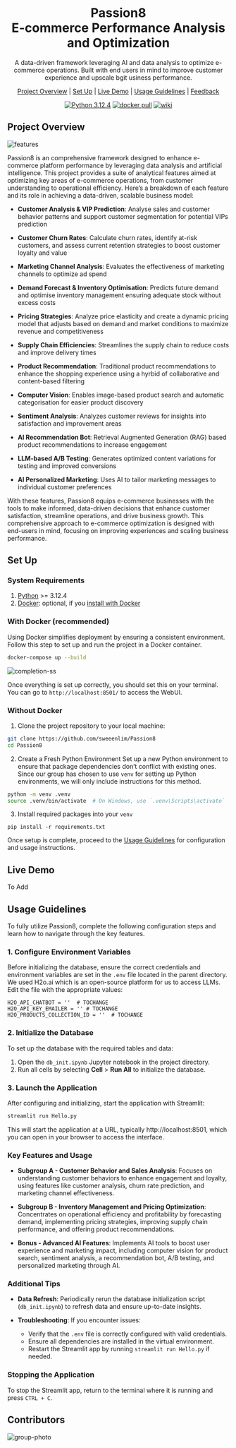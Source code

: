 <div align="center">

# Passion8 <br> E-commerce Performance Analysis and Optimization

A data-driven framework leveraging AI and data analysis to optimize e-commerce operations. Built with end users in mind to improve customer experience and upscale bgit usiness performance.

[Project Overview](#project-overview) |
[Set Up](#set-up) |
[Live Demo](#live-demo) |
[Usage Guidelines](#usage-guidelines) |
[Feedback](https://github.com/sweeenlim/Passion8/issues)

[![Python 3.12.4](https://img.shields.io/badge/python-3.12.4-blue.svg)](https://www.python.org/downloads/release/python-3124/)
[![docker pull](https://img.shields.io/badge/docker_pull-Passion8:latest-brightgreen)](#set-up)
[![wiki](https://img.shields.io/badge/Explore-Wiki-yellow)](https://github.com/sweeenlim/Passion8/wiki)



</div>

## Project Overview

![features](images/features.png)

Passion8 is an comprehensive framework designed to enhance e-commerce platform performance by leveraging data analysis and artificial intelligence. This project provides a suite of analytical features aimed at optimizing key areas of e-commerce operations, from customer understanding to operational efficiency. Here’s a breakdown of each feature and its role in achieving a data-driven, scalable business model:

- **Customer Analysis & VIP Prediction**: Analyse sales and customer behavior patterns and support customer segmentation for potential VIPs prediction

- **Customer Churn Rates**: Calculate churn rates, identify at-risk customers, and assess current retention strategies to boost customer loyalty and value

- **Marketing Channel Analysis**: Evaluates the effectiveness of marketing channels to optimize ad spend

- **Demand Forecast & Inventory Optimisation**: Predicts future demand and optimise inventory management ensuring adequate stock without excess costs

- **Pricing Strategies**: Analyze price elasticity and create a dynamic pricing model that adjusts based on demand and market conditions to maximize revenue and competitiveness

- **Supply Chain Efficiencies**: Streamlines the supply chain to reduce costs and improve delivery times

- **Product Recommendation**: Traditional product recommendations to enhance the shopping experience using a hyrbid of collaborative and content-based filtering

- **Computer Vision**: Enables image-based product search and automatic categorisation for easier product discovery

- **Sentiment Analysis**: Analyzes customer reviews for insights into satisfaction and improvement areas

- **AI Recommendation Bot**: Retrieval Augmented Generation (RAG) based product recommendations to increase engagement

- **LLM-based A/B Testing**: Generates optimized content variations for testing and improved conversions

- **AI Personalized Marketing**: Uses AI to tailor marketing messages to individual customer preferences


With these features, Passion8 equips e-commerce businesses with the tools to make informed, data-driven decisions that enhance customer satisfaction, streamline operations, and drive business growth. This comprehensive approach to e-commerce optimization is designed with end-users in mind, focusing on improving experiences and scaling business performance.

## Set Up

### System Requirements
1. [Python](https://www.python.org/downloads/) >= 3.12.4
2. [Docker](https://www.docker.com/): optional, if you [install with Docker](#with-docker-recommended)

### With Docker (recommended)

Using Docker simplifies deployment by ensuring a consistent environment. Follow this step to set up and run the project in a Docker container. 


```bash
docker-compose up --build
```
![completion-ss](images/completion_ss.jpg)

Once everything is set up correctly, you should set this on your terminal. You can go to `http://localhost:8501/` to access the WebUI.

### Without Docker

1. Clone the project repository to your local machine:

```bash
git clone https://github.com/sweeenlim/Passion8
cd Passion8
```

2. Create a Fresh Python Environment Set up a new Python environment to ensure that package dependencies don’t conflict with existing ones. Since our group has chosen to use `venv` for setting up Python environments, we will only include instructions for this method.

```bash
python -m venv .venv
source .venv/bin/activate  # On Windows, use `.venv\Scripts\activate`
```

3. Install required packages into your `venv`

```
pip install -r requirements.txt
```
Once setup is complete, proceed to the [Usage Guidelines](#usage-guidelines) for configuration and usage instructions.

## Live Demo

To Add

## Usage Guidelines

To fully utilize Passion8, complete the following configuration steps and learn how to navigate through the key features.

### 1. Configure Environment Variables
Before initializing the database, ensure the correct credentials and environment variables are set in the `.env` file located in the parent directory. We used H2o.ai which is an open-source platform for us to access LLMs. Edit the file with the appropriate values:

```env
H2O_API_CHATBOT = ''  # TOCHANGE
H2O_API_KEY_EMAILER = '' # TOCHANGE
H2O_PRODUCTS_COLLECTION_ID = ''  # TOCHANGE
```

### 2. Initialize the Database
To set up the database with the required tables and data:
1. Open the `db_init.ipynb` Jupyter notebook in the project directory.
2. Run all cells by selecting **Cell** > **Run All** to initialize the database.

### 3. Launch the Application
After configuring and initializing, start the application with Streamlit:

```bash
streamlit run Hello.py
```

This will start the application at a URL, typically http://localhost:8501, which you can open in your browser to access the interface.

### Key Features and Usage

- **Subgroup A - Customer Behavior and Sales Analysis**: Focuses on understanding customer behaviors to enhance engagement and loyalty, using features like customer analysis, churn rate prediction, and marketing channel effectiveness.

- **Subgroup B - Inventory Management and Pricing Optimization**: Concentrates on operational efficiency and profitability by forecasting demand, implementing pricing strategies, improving supply chain performance, and offering product recommendations.

- **Bonus - Advanced AI Features**: Implements AI tools to boost user experience and marketing impact, including computer vision for product search, sentiment analysis, a recommendation bot, A/B testing, and personalized marketing through AI.

### Additional Tips

- **Data Refresh**: Periodically rerun the database initialization script (`db_init.ipynb`) to refresh data and ensure up-to-date insights.

- **Troubleshooting**: If you encounter issues:
  - Verify that the `.env` file is correctly configured with valid credentials.
  - Ensure all dependencies are installed in the virtual environment.
  - Restart the Streamlit app by running `streamlit run Hello.py` if needed.

### Stopping the Application
To stop the Streamlit app, return to the terminal where it is running and press `CTRL + C`.

## Contributors
![group-photo](images/grp_photo.jpg)
